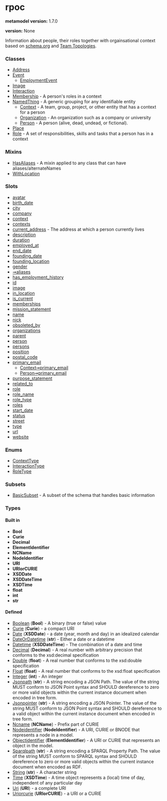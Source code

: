 
# rpoc


**metamodel version:** 1.7.0

**version:** None


Information about people, their roles together with orgainsational context based on [schema.org](http://schema.org) and [Team Topologies](https://teamtopologies.com/).


### Classes

 * [Address](Address.md)
 * [Event](Event.md)
     * [EmploymentEvent](EmploymentEvent.md)
 * [Image](Image.md)
 * [Interaction](Interaction.md)
 * [Membership](Membership.md) - A person's roles in a context
 * [NamedThing](NamedThing.md) - A generic grouping for any identifiable entity
     * [Context](Context.md) - A team, group, project, or other entity that has a context for a person
     * [Organization](Organization.md) - An organization such as a company or university
     * [Person](Person.md) - A person (alive, dead, undead, or fictional).
 * [Place](Place.md)
 * [Role](Role.md) - A set of responsibilities, skills and tasks that a person has in a context

### Mixins

 * [HasAliases](HasAliases.md) - A mixin applied to any class that can have aliases/alternateNames
 * [WithLocation](WithLocation.md)

### Slots

 * [avatar](avatar.md)
 * [birth_date](birth_date.md)
 * [city](city.md)
 * [company](company.md)
 * [context](context.md)
 * [contexts](contexts.md)
 * [current_address](current_address.md) - The address at which a person currently lives
 * [description](description.md)
 * [duration](duration.md)
 * [employed_at](employed_at.md)
 * [end_date](end_date.md)
 * [founding_date](founding_date.md)
 * [founding_location](founding_location.md)
 * [gender](gender.md)
 * [➞aliases](hasAliases__aliases.md)
 * [has_employment_history](has_employment_history.md)
 * [id](id.md)
 * [image](image.md)
 * [in_location](in_location.md)
 * [is_current](is_current.md)
 * [memberships](memberships.md)
 * [mission_statement](mission_statement.md)
 * [name](name.md)
 * [nick](nick.md)
 * [obsoleted_by](obsoleted_by.md)
 * [organizations](organizations.md)
 * [parent](parent.md)
 * [person](person.md)
 * [persons](persons.md)
 * [position](position.md)
 * [postal_code](postal_code.md)
 * [primary_email](primary_email.md)
     * [Context➞primary_email](Context_primary_email.md)
     * [Person➞primary_email](Person_primary_email.md)
 * [purpose_statement](purpose_statement.md)
 * [related_to](related_to.md)
 * [role](role.md)
 * [role_name](role_name.md)
 * [role_type](role_type.md)
 * [roles](roles.md)
 * [start_date](start_date.md)
 * [status](status.md)
 * [street](street.md)
 * [type](type.md)
 * [url](url.md)
 * [website](website.md)

### Enums

 * [ContextType](ContextType.md)
 * [InteractionType](InteractionType.md)
 * [RoleType](RoleType.md)

### Subsets

 * [BasicSubset](BasicSubset.md) - A subset of the schema that handles basic information

### Types


#### Built in

 * **Bool**
 * **Curie**
 * **Decimal**
 * **ElementIdentifier**
 * **NCName**
 * **NodeIdentifier**
 * **URI**
 * **URIorCURIE**
 * **XSDDate**
 * **XSDDateTime**
 * **XSDTime**
 * **float**
 * **int**
 * **str**

#### Defined

 * [Boolean](types/Boolean.md)  (**Bool**)  - A binary (true or false) value
 * [Curie](types/Curie.md)  (**Curie**)  - a compact URI
 * [Date](types/Date.md)  (**XSDDate**)  - a date (year, month and day) in an idealized calendar
 * [DateOrDatetime](types/DateOrDatetime.md)  (**str**)  - Either a date or a datetime
 * [Datetime](types/Datetime.md)  (**XSDDateTime**)  - The combination of a date and time
 * [Decimal](types/Decimal.md)  (**Decimal**)  - A real number with arbitrary precision that conforms to the xsd:decimal specification
 * [Double](types/Double.md)  (**float**)  - A real number that conforms to the xsd:double specification
 * [Float](types/Float.md)  (**float**)  - A real number that conforms to the xsd:float specification
 * [Integer](types/Integer.md)  (**int**)  - An integer
 * [Jsonpath](types/Jsonpath.md)  (**str**)  - A string encoding a JSON Path. The value of the string MUST conform to JSON Point syntax and SHOULD dereference to zero or more valid objects within the current instance document when encoded in tree form.
 * [Jsonpointer](types/Jsonpointer.md)  (**str**)  - A string encoding a JSON Pointer. The value of the string MUST conform to JSON Point syntax and SHOULD dereference to a valid object within the current instance document when encoded in tree form.
 * [Ncname](types/Ncname.md)  (**NCName**)  - Prefix part of CURIE
 * [Nodeidentifier](types/Nodeidentifier.md)  (**NodeIdentifier**)  - A URI, CURIE or BNODE that represents a node in a model.
 * [Objectidentifier](types/Objectidentifier.md)  (**ElementIdentifier**)  - A URI or CURIE that represents an object in the model.
 * [Sparqlpath](types/Sparqlpath.md)  (**str**)  - A string encoding a SPARQL Property Path. The value of the string MUST conform to SPARQL syntax and SHOULD dereference to zero or more valid objects within the current instance document when encoded as RDF.
 * [String](types/String.md)  (**str**)  - A character string
 * [Time](types/Time.md)  (**XSDTime**)  - A time object represents a (local) time of day, independent of any particular day
 * [Uri](types/Uri.md)  (**URI**)  - a complete URI
 * [Uriorcurie](types/Uriorcurie.md)  (**URIorCURIE**)  - a URI or a CURIE
